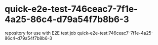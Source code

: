 # quick-e2e-test-746ceac7-7f1e-4a25-86c4-d79a54f7b8b6-3
repository for use with E2E test job quick-e2e-test:746ceac7-7f1e-4a25-86c4-d79a54f7b8b6-3
